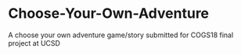 # Choose-Your-Own-Adventure
A choose your own adventure game/story submitted for COGS18 final project at UCSD
